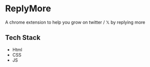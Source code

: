 # ReplyMore
A chrome extension to help you grow on twitter / 𝕏 by replying more

## Tech Stack
- Html
- CSS
- JS
